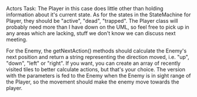 Actors Task:
The Player in this case does little other than holding information about it's current state. As for the states in the StateMachine for Player, they should be "active", "dead", "trapped". The Player class will probably need more than I have down on the UML, so feel free to pick up in any areas which are lacking, stuff we don't know we can discuss next meeting.

For the Enemy, the getNextAction() methods should calculate the Enemy's next position and return a string representing the direction moved, i.e. "up", "down", "left" or "right". If you want, you can create an array of recently visited tiles to better calculate actions, but that's your choice. The version with the parameters is fed to the Enemy when the Enemy is in sight range of the Player, so the movement should make the enemy move towards the player.
